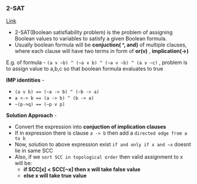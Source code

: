 ### 2-SAT
[Link](https://cp-algorithms.com/graph/2SAT.html)

* 2-SAT(Boolean satisfiability problem) is the problem of assigning Boolean values to variables to satisfy a given Boolean formula.
* Usually boolean formula will be **conjuction( ^, and)** of multiple clauses, where each clause will have two terms in form of **or(v)** , **implication(->)**

E.g. of formula -  `(a v ~b) ^ (~a ∨ b) ^ (~a v ~b) ^ (a v ~c)` , problem is to assign value to a,b,c so that boolean formula evaluates to true

**IMP identities** - 
* `(a v b) == (~a -> b) ^ (~b -> a)`
* `a <-> b == (a -> b) ^ (b -> a)`
* `~(p->q) == (~p v p)`

**Solution Approach** - 
* Convert the expression into **conjuction of implication clauses**
* If in expression there is clause `a -> b` then add a `directed edge from a to b`
* Now, solution to above expression exist `if and only if x and ~x` doesnt lie in same SCC
* Also, if we `sort SCC in topological order` then valid assignment to x will be:
  * **if SCC[x] < SCC[~x] then x will take false value**
  * **else x will take true value**
